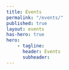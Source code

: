 ```yaml
---
title: Events
permalink: "/events/"
published: true
layout: events
has-hero: true
hero:
    - tagline:
      header: Events
      subheader:
---
```

